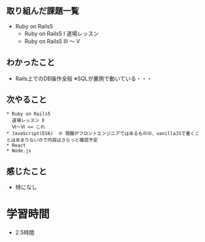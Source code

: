 ## 取り組んだ課題一覧
  * Ruby on Rails5
    * Ruby on Rails5 Ⅰ 道場レッスン   
    * Ruby on Rails5 Ⅲ ～ Ⅴ 
## わかったこと
  * Rails上でのDB操作全般 ※SQLが裏側で動いている・・・
## 次やること
    * Ruby on Rails5
      道場レッスン Ⅱ
      Ⅵ～Ⅵ <= これ
    * JavaScript(ES6)  ※ 現職がフロントエンジニアではあるものの、vanillaJSで書くことはあまりないので内容はさらっと確認予定
    * React
    * Node.js
## 感じたこと
  * 特になし
# 学習時間
  * 2.5時間 
